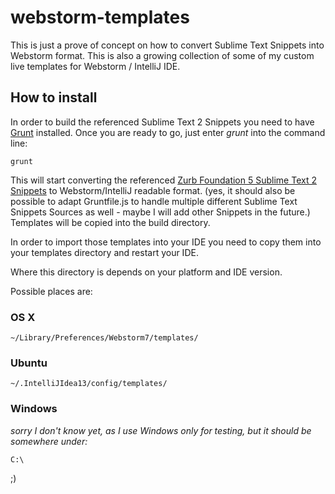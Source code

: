 webstorm-templates
==================

This is just a prove of concept on how to convert Sublime Text Snippets into Webstorm format. This is also a growing collection of some of my custom live templates for Webstorm / IntelliJ IDE.

## How to install
In order to build the referenced Sublime Text 2 Snippets you need to have [Grunt](https://gruntjs.com/) installed. 
Once you are ready to go, just enter _grunt_ into the command line:

```shell
grunt
```

This will start converting the referenced [Zurb Foundation 5 Sublime Text 2 Snippets](https://github.com/zrub/foundation-5-sublime-snipptes) to Webstorm/IntelliJ readable format. 
(yes, it should also be possible to adapt Gruntfile.js to handle multiple different Sublime Text Snippets Sources as well - maybe I will add other Snippets in the future.)
Templates will be copied into the build directory.

In order to import those templates into your IDE you need to copy them into  your templates directory and restart your IDE. 

Where this directory is depends on your platform and IDE version.

Possible places are:

### OS X
```shell
~/Library/Preferences/Webstorm7/templates/
```

### Ubuntu
```shell
~/.IntelliJIdea13/config/templates/
```
### Windows
_sorry I don't know yet, as I use Windows only for testing, but it should be somewhere under:_

```shell
C:\
```

;)
